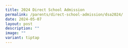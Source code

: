 ```yaml
---
title: 2024 Direct School Admission
permalink: /parents/direct-school-admission/dsa2024/
date: 2024-05-07
layout: post
description: ""
image: ""
variant: tiptap
---
```


